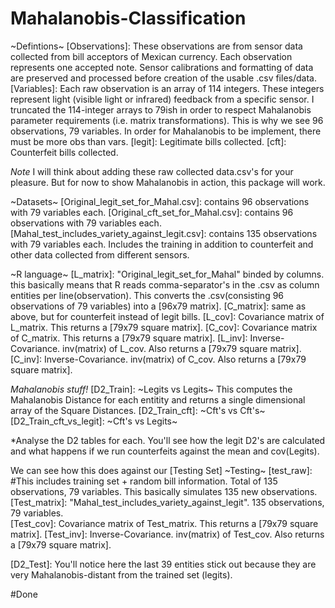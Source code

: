 # Mahalanobis-Classification

~Defintions~
[Observations]: These observations are from sensor data collected from bill acceptors of Mexican currency. 
Each observation represents one accepted note. 
Sensor calibrations and formatting of data are preserved and processed before creation of the usable .csv files/data. 
[Variables]: Each raw observation is an array of 114 integers. These integers represent light (visible light or infrared) feedback from a specific sensor. I truncated the 114-integer arrays to 79ish in order to respect Mahalanobis parameter requirements (i.e. matrix transformations). This is why we see 96 observations, 79 variables. In order for Mahalanobis to be implement, there must be more obs than vars. 
[legit]: Legitimate bills collected. 
[cft]: Counterfeit bills collected. 

*Note*
I will think about adding these raw collected data.csv's for your pleasure. 
But for now to show Mahalanobis in action, this package will work. 

~Datasets~
[Original_legit_set_for_Mahal.csv]: contains 96 observations with 79 variables each. 
[Original_cft_set_for_Mahal.csv]: contains 96 observations with 79 variables each. 
[Mahal_test_includes_variety_against_legit.csv]: contains 135 observations with 79 variables each. Includes the training in addition to counterfeit and other data collected from different sensors. 


~R language~
[L_matrix]: "Original_legit_set_for_Mahal" binded by columns. this basically means that R reads comma-separator's in the .csv as column entities per line(observation). This converts the .csv(consisting 96 observations of 79 variables) into a [96x79 matrix]. 
[C_matrix]: same as above, but for counterfeit instead of legit bills. 
[L_cov]: Covariance matrix of L_matrix. This returns a [79x79 square matrix].
[C_cov]: Covariance matrix of C_matrix. This returns a [79x79 square matrix].
[L_inv]: Inverse-Covariance. inv(matrix) of L_cov. Also returns a [79x79 square matrix].
[C_inv]: Inverse-Covariance. inv(matrix) of C_cov. Also returns a [79x79 square matrix].

*Mahalanobis stuff!*
[D2_Train]: ~Legits vs Legits~  This computes the Mahalanobis Distance for each entitity and returns a single dimensional array of the Square Distances. 
[D2_Train_cft]: ~Cft's vs Cft's~ 
[D2_Train_cft_vs_legit]: ~Cft's vs Legits~

*Analyse the D2 tables for each. You'll see how the legit D2's are calculated and what happens if we run counterfeits against the mean and cov(Legits). 

We can see how this does against our [Testing Set]
~Testing~
[test_raw]: #This includes training set + random bill information. Total of 135 observations, 79 variables. 
This basically simulates 135 new observations.
[Test_matrix]: "Mahal_test_includes_variety_against_legit". 135 observations, 79 variables.  
[Test_cov]: Covariance matrix of Test_matrix. This returns a [79x79 square matrix].
[Test_inv]: Inverse-Covariance. inv(matrix) of Test_cov. Also returns a [79x79 square matrix].

[D2_Test]: You'll notice here the last 39 entities stick out because they are very Mahalanobis-distant from the trained set (legits).


#Done


